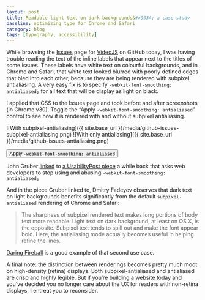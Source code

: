 ```yaml
---
layout: post
title: Readable light text on dark backgrounds&#x003A; a case study
baseline: optimizing type for Chrome and Safari
category: blog
tags: [typography, accessibility]
---
```


While browsing the [Issues](https://github.com/videojs/video.js/issues) page for [VideoJS](http://www.videojs.com) on GitHub today, I was having trouble reading the text of the inline labels that appear next to the titles of some issues. These labels have white text on colourful backgrounds, and in Chrome and Safari, that white text looked blurred with poorly defined edges that bled into each other, because they are being rendered with subpixel antialiasing. A very easy fix is to specify `-webkit-font-smoothing: antialiased;` for all text that will be display as light on black.

I applied that CSS to the Issues page and took before and after screenshots (in Chrome v30). Toggle the “Apply `-webkit-font-smoothing: antialiased`” control to see how it is rendered with and without subpixel antialiasing.

![With subpixel-antialiasing]({{ site.base_url }}/media/github-issues-subpixel-antialiasing.png)
![With only antialiasing]({{ site.base_url }}/media/github-issues-antialiasing.png)

<button class="image-comparison-toggle" data-text-toggled="Restore default font smoothing">Apply <code>-webkit-font-smoothing: antialiased</code></button>

John Gruber [linked](http://daringfireball.net/linked/2012/11/14/font-smoothing) to [a UsabilityPost piece](http://www.usabilitypost.com/2012/11/05/stop-fixing-font-smoothing/) a while back that asks web developers to stop using and abusing `-webkit-font-smoothing: antialiased;`

And in the piece Gruber linked to, Dmitry Fadeyev observes that dark text on light backgrounds benefits significantly from the default `subpixel-antialiased` rendering of Chrome and Safari:

> The sharpness of subpixel rendered text makes long portions of body text more readable. Light text on dark background, at least on OS X, is the opposite. Subpixel text tends to spill out and make the font appear bold. Here, the antialiasing mode actually becomes useful in helping refine the lines.

[Daring Fireball](http://daringfireball.net) is a good example of that second use case.

A final note: the distinction between renderings becomes pretty much moot on high-density (retina) displays. Both subpixel-antialiased and antialiased are crisp and highly legible. But if you’re building a website today and you’ve decided you no longer care about the UX for readers with non-retina displays, I entreat you to reconsider.
